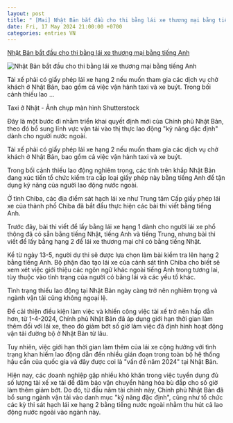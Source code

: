 ```yaml
---
layout: post
title: " [Mai] Nhật Bản bắt đầu cho thi bằng lái xe thương mại bằng tiếng Anh"
date: Fri, 17 May 2024 21:00:00 +0700
categories: entries VN
---
```

[Nhật Bản bắt đầu cho thi bằng lái xe thương mại bằng tiếng Anh](https://tuoitre.vn/nhat-ban-bat-dau-cho-thi-bang-lai-xe-thuong-mai-bang-tieng-anh-20240517104633144.htm)

![Nhật Bản bắt đầu cho thi bằng lái xe thương mại bằng tiếng Anh](https://cdn1.tuoitre.vn/zoom/600_315/471584752817336320/2024/5/17/screen-shot-2024-05-17-at-110358-17159186553581321226352-128-0-436-588-crop-1715918705199369064776.png)

Tài xế phải có giấy phép lái xe hạng 2 nếu muốn tham gia các dịch vụ chở khách ở Nhật Bản, bao gồm cả việc vận hành taxi và xe buýt. Trong bối cảnh thiếu lao ...

Taxi ở Nhật - Ảnh chụp màn hình Shutterstock

Đây là một bước đi nhằm triển khai quyết định mới của Chính phủ Nhật Bản, theo đó bổ sung lĩnh vực vận tải vào thị thực lao động "kỹ năng đặc định" dành cho người nước ngoài.

Tài xế phải có giấy phép lái xe hạng 2 nếu muốn tham gia các dịch vụ chở khách ở Nhật Bản, bao gồm cả việc vận hành taxi và xe buýt.

Trong bối cảnh thiếu lao động nghiêm trọng, các tỉnh trên khắp Nhật Bản đang xúc tiến tổ chức kiểm tra cấp loại giấy phép này bằng tiếng Anh để tận dụng kỹ năng của người lao động nước ngoài.

Ở tỉnh Chiba, các địa điểm sát hạch lái xe như Trung tâm Cấp giấy phép lái xe của thành phố Chiba đã bắt đầu thực hiện các bài thi viết bằng tiếng Anh.

Trước đây, bài thi viết để lấy bằng lái xe hạng 1 dành cho người lái xe phổ thông đã có sẵn bằng tiếng Nhật, tiếng Anh và tiếng Trung, nhưng bài thi viết để lấy bằng hạng 2 để lái xe thương mại chỉ có bằng tiếng Nhật.

Kể từ ngày 13-5, người dự thi sẽ được lựa chọn làm bài kiểm tra lên hạng 2 bằng tiếng Anh. Bộ phận đào tạo lái xe của cảnh sát tỉnh Chiba cho biết sẽ xem xét việc giới thiệu các ngôn ngữ khác ngoài tiếng Anh trong tương lai, tùy thuộc vào tình trạng của người có bằng lái và các yếu tố khác.

Tình trạng thiếu lao động tại Nhật Bản ngày càng trở nên nghiêm trọng và ngành vận tải cũng không ngoại lệ.

Để cải thiện điều kiện làm việc và khiến công việc tài xế trở nên hấp dẫn hơn, từ 1-4-2024, Chính phủ Nhật Bản đã áp dụng giới hạn thời gian làm thêm đối với lái xe, theo đó giảm bớt số giờ làm việc đã định hình hoạt động vận tải đường bộ ở Nhật Bản từ lâu.

Tuy nhiên, việc giới hạn thời gian làm thêm của lái xe cộng hưởng với tình trạng khan hiếm lao động dẫn đến nhiều gián đoạn trong toàn bộ hệ thống hậu cần của quốc gia và đây được coi là "vấn đề năm 2024" tại Nhật Bản.

Hiện nay, các doanh nghiệp gặp nhiều khó khăn trong việc tuyển dụng đủ số lượng tài xế xe tải để đảm bảo vận chuyển hàng hóa bù đắp cho số giờ làm thêm giảm bớt. Do đó, từ đầu năm tài chính này, Chính phủ Nhật Bản đã bổ sung ngành vận tải vào danh mục "kỹ năng đặc định", cũng như tổ chức các kỳ thi sát hạch lái xe hạng 2 bằng tiếng nước ngoài nhằm thu hút cả lao động nước ngoài vào ngành này.

